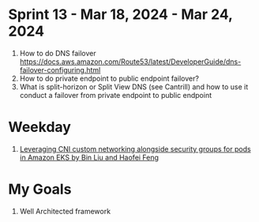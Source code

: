 <h1>Sprint 13 - Mar 18, 2024 - Mar 24, 2024</h1>

1. How to do DNS failover
https://docs.aws.amazon.com/Route53/latest/DeveloperGuide/dns-failover-configuring.html
2. How to do private endpoint to public endpoint failover?
3. What is split-horizon or Split View DNS (see Cantrill) and how to use it conduct a failover from private endpoint to public endpoint

# Weekday

1. [Leveraging CNI custom networking alongside security groups for pods in Amazon EKS by Bin Liu and Haofei Feng ](https://aws.amazon.com/blogs/containers/leveraging-cni-custom-networking-alongside-security-groups-for-pods-in-amazon-eks/)

# My Goals

1. Well Architected framework